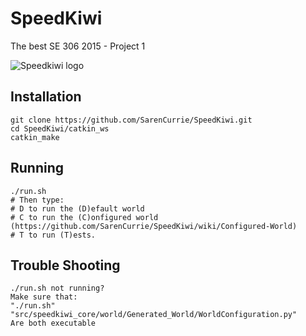 # SpeedKiwi
The best SE 306 2015 - Project 1

![Speedkiwi logo](https://slack-files.com/files-tmb/T07SHFSC9-F07UAGSS0-65ae73cfb5/hipsterlogogenerator_1437460156998_360.png)

## Installation
```
git clone https://github.com/SarenCurrie/SpeedKiwi.git
cd SpeedKiwi/catkin_ws
catkin_make
```

## Running
```
./run.sh
# Then type: 
# D to run the (D)efault world
# C to run the (C)onfigured world (https://github.com/SarenCurrie/SpeedKiwi/wiki/Configured-World) 
# T to run (T)ests.
```

## Trouble Shooting
```
./run.sh not running?
Make sure that:
"./run.sh"
"src/speedkiwi_core/world/Generated_World/WorldConfiguration.py"
Are both executable
```

